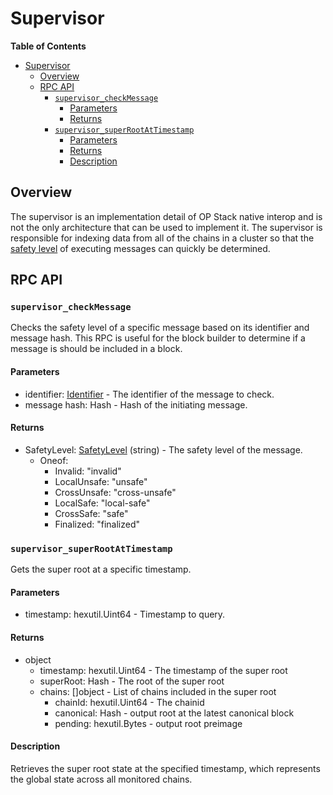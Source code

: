# Supervisor

<!-- START doctoc generated TOC please keep comment here to allow auto update -->
<!-- DON'T EDIT THIS SECTION, INSTEAD RE-RUN doctoc TO UPDATE -->
**Table of Contents**

- [Supervisor](#supervisor)
  - [Overview](#overview)
  - [RPC API](#rpc-api)
    - [`supervisor_checkMessage`](#supervisor_checkmessage)
      - [Parameters](#parameters)
      - [Returns](#returns)
    - [`supervisor_superRootAtTimestamp`](#supervisor_superrootattimestamp)
      - [Parameters](#parameters-1)
      - [Returns](#returns-1)
      - [Description](#description)

<!-- END doctoc generated TOC please keep comment here to allow auto update -->

## Overview

The supervisor is an implementation detail of OP Stack native interop and is not the only
architecture that can be used to implement it. The supervisor is responsible for indexing
data from all of the chains in a cluster so that the [safety level](./verifier.md#safety)
of executing messages can quickly be determined.

## RPC API

### `supervisor_checkMessage`

Checks the safety level of a specific message based on its identifier and message hash.
This RPC is useful for the block builder to determine if a message is should be included
in a block.

#### Parameters

- identifier: [Identifier](./messaging.md#message-identifier) - The identifier of the message to check.
- message hash: Hash - Hash of the initiating message.

#### Returns

- SafetyLevel: [SafetyLevel](./verifier.md#safety) (string) - The safety level of the message.
  - Oneof:
    - Invalid: "invalid"
    - LocalUnsafe: "unsafe"
    - CrossUnsafe: "cross-unsafe"
    - LocalSafe: "local-safe"
    - CrossSafe: "safe"
    - Finalized: "finalized"

### `supervisor_superRootAtTimestamp`

Gets the super root at a specific timestamp.

#### Parameters

- timestamp: hexutil.Uint64 - Timestamp to query.

#### Returns

- object
  - timestamp: hexutil.Uint64 - The timestamp of the super root
  - superRoot: Hash - The root of the super root
  - chains: []object - List of chains included in the super root
    - chainId: hexutil.Uint64 - The chainid
    - canonical: Hash - output root at the latest canonical block
    - pending: hexutil.Bytes - output root preimage

#### Description

Retrieves the super root state at the specified timestamp, which represents the global state across all monitored chains.
